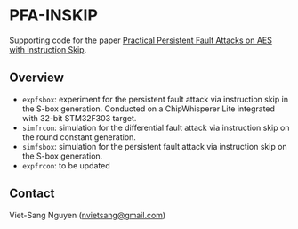 # PFA-INSKIP

Supporting code for the paper [Practical Persistent Fault Attacks on AES with Instruction Skip](https://cic.iacr.org/p/2/1/40).

## Overview

- `expfsbox`: experiment for the persistent fault attack via instruction skip in the S-box generation. Conducted on a ChipWhisperer Lite integrated with 32-bit STM32F303 target.
- `simfrcon`: simulation for the differential fault attack via instruction skip on the round constant generation.
- `simfsbox`: simulation for the persistent fault attack via instruction skip on the S-box generation.
- `expfrcon`: to be updated

## Contact

Viet-Sang Nguyen ([nvietsang@gmail.com](mailto:nvietsang@gmail.com))